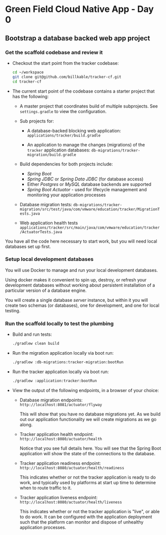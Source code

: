 # Green Field Cloud Native App - Day 0

## Bootstrap a database backed web app project

### Get the scaffold codebase and review it

-   Checkout the start point from the tracker codebase:

    ```bash
    cd ~/workspace
    git clone git@github.com/billkable/tracker-cf.git
    cd tracker-cf
    ```

-   The current start point of the codebase contains a starter project
    that has the following:

    -   A master project that coordinates build of multiple subprojects.
        See `settings.gradle` to view the configuration.

    -   Sub projects for:

        -   A database-backed blocking web application:
            `applications/tracker/build.gradle`

        -   An application to manage the changes (migrations) of the
            `tracker` application databases:
            `db-migrations/tracker-migration/build.gradle`

    -   Build dependencies for both projects include:

        -   *Spring Boot*
        -   *Spring JDBC* or *Spring Data JDBC* (for database access)
        -   Either *Postgres* or *MySQL* database backends are supported
        -   *Spring Boot Actuator* - used for lifecycle management and
            monitoring your application processes

    -   Database migration tests:
        `db-migrations/tracker-migration/src/test/java/com/vmware/education/tracker/MigrationTests.java`

    -   Web application health tests
        `applications/tracker/src/main/java/com/vmware/education/tracker/ActuatorTests.java`

You have all the code here necessary to start work,
but you will need local databases set up first.

### Setup local development databases

You will use Docker to manage and run your local development
databases.

Using docker makes it convenient to spin up, destroy, or refresh your
development databases without working about persistent installation of
a particular version of a database engine.

You will create a single database *server* instance,
but within it you will create two schemas (or databases),
one for development, and one for local testing.

### Run the scaffold locally to test the plumbing

-   Build and run tests:

    ```bash
    ./gradlew clean build
    ```

-   Run the migration application locally via boot run:

    ```bash
    ./gradlew :db-migrations:tracker-migration:bootRun
    ```

-   Run the tracker application locally via boot run:

    ```bash
    ./gradlew :application:tracker:bootRun
    ```

-   View the output of the following endpoints,
    in a browser of your choice:

    -   Database migration endpoints:
        `http://localhost:8081/actuator/flyway`

        This will show that you have no database migrations yet.
        As we build out our application functionality we will create
        migrations as we go along.

    -   Tracker application health endpoint:
        `http://localhost:8080/actuator/health`

        Notice that you see full details here.
        You will see that the Spring Boot application will show the
        state of the connections to the database.

    -   Tracker application readiness endpoint:
        `http://localhost:8080/actuator/health/readiness`

        This indicates whether or not the tracker application is ready
        to do work,
        and typically used by platforms at start up time to determine
        when to route traffic to it.

    -   Tracker application liveness endpoint:
        `http://localhost:8080/actuator/health/liveness`

        This indicates whether or not the tracker application is "live",
        or able to do work.
        It can be configured with the application deployment such that
        the platform can monitor and dispose of unhealthy application
        processes.
